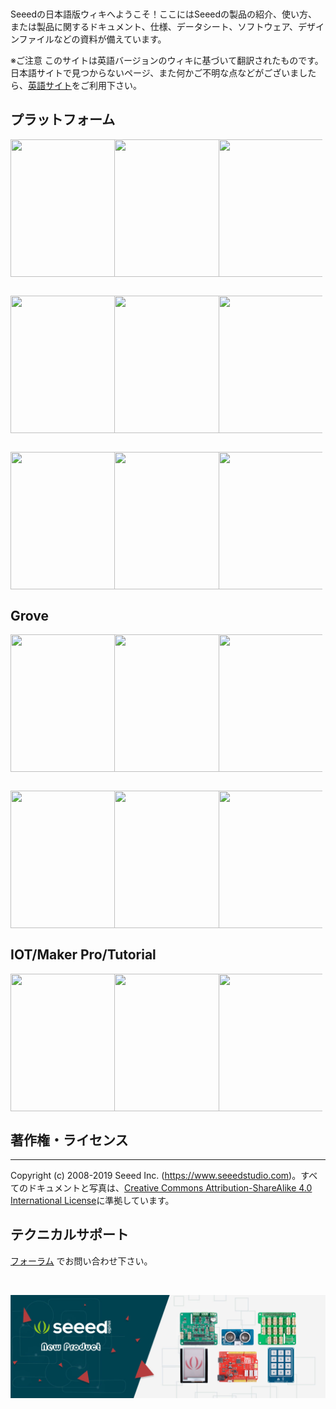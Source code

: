 <title>Seeed 日本語版ウィキ - Seeed Japanese Wiki</title>
<meta name="description" content="Seeedの日本語版ウィキへようこそ！ここにはSeeedの製品の紹介、使い方、または製品に関するドキュメント、仕様、データシート、ソフトウェア、デザインファイルなどの資料が備えています。">
<meta name="author" content="sizu">  　
　　
　　

Seeedの日本語版ウィキへようこそ！ここにはSeeedの製品の紹介、使い方、または製品に関するドキュメント、仕様、データシート、ソフトウェア、デザインファイルなどの資料が備えています。

※ご注意
 このサイトは英語バージョンのウィキに基づいて翻訳されたものです。日本語サイトで見つからないページ、また何かご不明な点などがございましたら、[英語サイト](http://wiki.seeedstudio.com)をご利用下さい。


## プラットフォーム


<p>
<div class="pic" style="width:33%"><a href="http://wiki.seeedstudio.com/Arduino/"> 
<img src="https://github.com/SeeedDocument/wiki_english/raw/master/docs/images/index_logo/1%20Arduino.jpg" width="220" height="220" border=0/></a></div>
<div class="pic" style="width:33%"><a href="http://wiki.seeedstudio.com/Raspberry_Pi/">
<img src="https://github.com/SeeedDocument/wiki_english/raw/master/docs/images/index_logo/2%20Raspberry.jpg" width="220" height="220" border=0/></a></div>
<div class="pic" style="width:33%"><a href="http://wiki.seeedstudio.com/BeagleBone/">
<img src="https://github.com/SeeedDocument/wiki_english/raw/master/docs/images/index_logo/3%20Beaglebone.jpg" width="220" height="220" border=0/></a></div>
</p>

<p>
<div class="pic" style="width:33%"><a href="http://wiki.seeedstudio.com/ReSpeaker/">
<img src="https://github.com/SeeedDocument/wiki_english/raw/master/docs/images/index_logo/4%20ReSpeaker.jpg" width="220" height="220" border=0/></a></div>
<div class="pic" style="width:33%"><a href="http://wiki.seeedstudio.com/Artik/">
 <img src="https://github.com/SeeedDocument/wiki_english/raw/master/docs/images/index_logo/5%20Artik.jpg" width="220" height="220" border=0/></a></div>
<div class="pic" style="width:33%"><a href="http://wiki.seeedstudio.com/LinkIt/">
 <img src="https://github.com/SeeedDocument/wiki_english/raw/master/docs/images/index_logo/6%20LinkIt.jpg" width="220" height="220" border=0/></a></div>
</p>

<p>
<div class="pic" style="width:33%"><a href="http://wiki.seeedstudio.com/Wio/">
<img src="https://github.com/SeeedDocument/wiki_english/raw/master/docs/images/index_logo/7%20Wio.jpg" width="220" height="220" border=0/></a></div>
<div class="pic" style="width:33%"><a href="http://wiki.seeedstudio.com/Shield/"> 
<img src="https://github.com/SeeedDocument/wiki_english/raw/master/docs/images/index_logo/8%20Shield.jpg" width="220" height="220" border=0/></a></div>
<div class="pic" style="width:33%"><a href="http://wiki.seeedstudio.com/RePhone/">
<img src="https://github.com/SeeedDocument/wiki_english/raw/master/docs/images/index_logo/9%20RePhone.jpg" width="220" height="220" border=0/></a></div>
</p>


## Grove

<p>
<div class="pic" style="width:33%"><a href="http://wiki.seeedstudio.com/Sensor/"> 
<img src="https://github.com/SeeedDocument/wiki_english/raw/master/docs/images/index_logo/10%20Sensor.jpg" width="220" height="220" border=0/></a></div>
<div class="pic" style="width:33%"><a href="http://wiki.seeedstudio.com/Actuator/"> 
<img src="https://github.com/SeeedDocument/wiki_english/raw/master/docs/images/index_logo/11%20Actuator.jpg" width="220" height="220" border=0/></a></div>
<div class="pic" style="width:33%"><a href="http://wiki.seeedstudio.com/Display/"> 
<img src="https://github.com/SeeedDocument/wiki_english/raw/master/docs/images/index_logo/12%20Display.jpg" width="220" height="220" border=0/></a></div>
</p>

<p>
<div class="pic" style="width:33%"><a href="http://wiki.seeedstudio.com/Communication/"> 
<img src="https://github.com/SeeedDocument/wiki_english/raw/master/docs/images/index_logo/13%20Communication.jpg" width="220" height="220" border=0/></a></div>
<div class="pic" style="width:33%"><a href="http://wiki.seeedstudio.com/Others/"> 
<img src="https://github.com/SeeedDocument/wiki_english/raw/master/docs/images/index_logo/14%20Others.jpg" width="220" height="220" border=0/></a></div>
<div class="pic" style="width:33%">
<img src="https://github.com/SeeedDocument/wiki_english/raw/master/docs/images/empty.png" width="220" height="220" border=0/></div>
</p>


## IOT/Maker Pro/Tutorial

<p>
<div class="pic" style="width:33%"><a href="http://wiki.seeedstudio.com/IoT/">
<img src="https://github.com/SeeedDocument/wiki_english/raw/master/docs/images/index_logo/15%20IOT.jpg" width="220" height="220" border=0/></a></div>
<div class="pic" style="width:33%"><a href="http://wiki.seeedstudio.com/MakerPro/"> 
<img src="https://github.com/SeeedDocument/wiki_english/raw/master/docs/images/index_logo/16%20Maker%20Pro.jpg" width="220" height="220" border=0/></a></div>
<div class="pic" style="width:33%"><a href="http://wiki.seeedstudio.com/Tutorial/"> 
<img src="https://github.com/SeeedDocument/wiki_english/raw/master/docs/images/index_logo/17%20Tutorial.jpg" width="220" height="220" border=0/></a></div>
</p>


## 著作権・ライセンス
-------
Copyright (c) 2008-2019 Seeed Inc. (https://www.seeedstudio.com)。すべてのドキュメントと写真は、<a rel="license" href="http://creativecommons.org/licenses/by-sa/4.0/">Creative Commons Attribution-ShareAlike 4.0 International License</a>に準拠しています。<a rel="license" href="http://creativecommons.org/licenses/by-sa/4.0/"> </a>

## テクニカルサポート
[フォーラム](http://forum.seeedstudio.com/) でお問い合わせ下さい。



<style>
.pic{
    float:left;
    line-height:70px
}
</style>

<br /><p style="text-align:center"><a href="https://jp.seeedstudio.com/act-4.html?utm_source=wiki&utm_medium=wikibanner&utm_campaign=newproducts" target="_blank"><img src="https://github.com/SeeedDocument/Wiki_Banner/raw/master/new_product.jpg" /></a></p>
